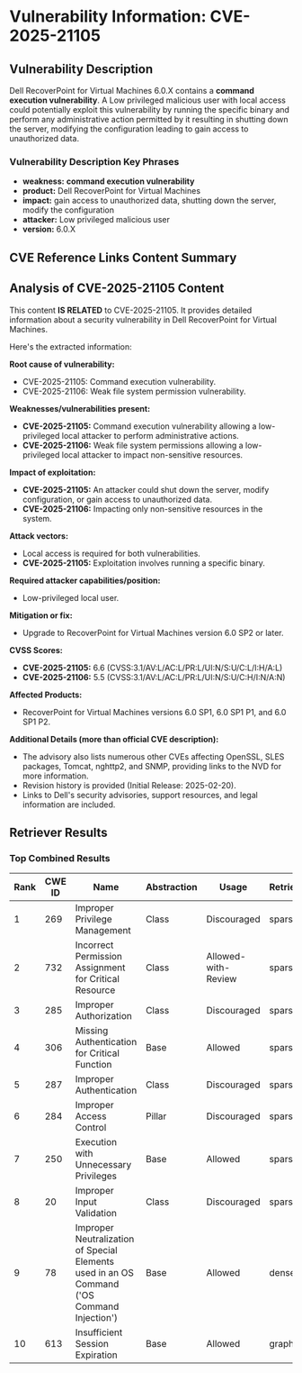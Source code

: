 # Vulnerability Information: CVE-2025-21105

## Vulnerability Description
Dell RecoverPoint for Virtual Machines 6.0.X contains a **command execution vulnerability**. A Low privileged malicious user with local access could potentially exploit this vulnerability by running the specific binary and perform any administrative action permitted by it resulting in shutting down the server, modifying the configuration leading to gain access to unauthorized data.

### Vulnerability Description Key Phrases
- **weakness:** **command execution vulnerability**
- **product:** Dell RecoverPoint for Virtual Machines
- **impact:** gain access to unauthorized data, shutting down the server, modify the configuration
- **attacker:** Low privileged malicious user
- **version:** 6.0.X

## CVE Reference Links Content Summary
## Analysis of CVE-2025-21105 Content

This content **IS RELATED** to CVE-2025-21105. It provides detailed information about a security vulnerability in Dell RecoverPoint for Virtual Machines.

Here's the extracted information:

**Root cause of vulnerability:**

*   CVE-2025-21105: Command execution vulnerability.
*   CVE-2025-21106: Weak file system permission vulnerability.

**Weaknesses/vulnerabilities present:**

*   **CVE-2025-21105:** Command execution vulnerability allowing a low-privileged local attacker to perform administrative actions.
*   **CVE-2025-21106:** Weak file system permissions allowing a low-privileged local attacker to impact non-sensitive resources.

**Impact of exploitation:**

*   **CVE-2025-21105:**  An attacker could shut down the server, modify configuration, or gain access to unauthorized data.
*   **CVE-2025-21106:** Impacting only non-sensitive resources in the system.

**Attack vectors:**

*   Local access is required for both vulnerabilities.
*   **CVE-2025-21105:** Exploitation involves running a specific binary.

**Required attacker capabilities/position:**

*   Low-privileged local user.

**Mitigation or fix:**

*   Upgrade to RecoverPoint for Virtual Machines version 6.0 SP2 or later.

**CVSS Scores:**

*   **CVE-2025-21105:** 6.6 (CVSS:3.1/AV:L/AC:L/PR:L/UI:N/S:U/C:L/I:H/A:L)
*   **CVE-2025-21106:** 5.5 (CVSS:3.1/AV:L/AC:L/PR:L/UI:N/S:U/C:H/I:N/A:N)

**Affected Products:**

*   RecoverPoint for Virtual Machines versions 6.0 SP1, 6.0 SP1 P1, and 6.0 SP1 P2.

**Additional Details (more than official CVE description):**

*   The advisory also lists numerous other CVEs affecting OpenSSL, SLES packages, Tomcat, nghttp2, and SNMP, providing links to the NVD for more information.
*   Revision history is provided (Initial Release: 2025-02-20).
*   Links to Dell's security advisories, support resources, and legal information are included.

## Retriever Results

### Top Combined Results

| Rank | CWE ID | Name | Abstraction | Usage  | Retrievers | Individual Scores |
|------|--------|------|-------------|-------|------------|-------------------|
| 1 | 269 | Improper Privilege Management | Class | Discouraged | sparse | 0.314 |
| 2 | 732 | Incorrect Permission Assignment for Critical Resource | Class | Allowed-with-Review | sparse | 0.291 |
| 3 | 285 | Improper Authorization | Class | Discouraged | sparse | 0.289 |
| 4 | 306 | Missing Authentication for Critical Function | Base | Allowed | sparse | 0.282 |
| 5 | 287 | Improper Authentication | Class | Discouraged | sparse | 0.280 |
| 6 | 284 | Improper Access Control | Pillar | Discouraged | sparse | 0.280 |
| 7 | 250 | Execution with Unnecessary Privileges | Base | Allowed | sparse | 0.280 |
| 8 | 20 | Improper Input Validation | Class | Discouraged | sparse | 0.279 |
| 9 | 78 | Improper Neutralization of Special Elements used in an OS Command ('OS Command Injection') | Base | Allowed | dense | 0.513 |
| 10 | 613 | Insufficient Session Expiration | Base | Allowed | graph | 0.002 |

